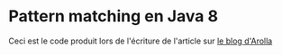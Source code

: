 # Pattern matching en Java 8

Ceci est le code produit lors de l'écriture de l'article sur [le blog d'Arolla](http://www.arolla.fr/blog/2014/10/pattern-matching-en-java-8/)